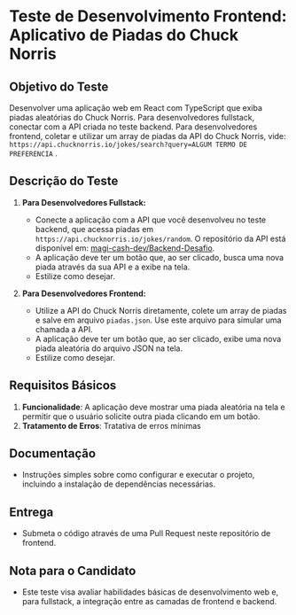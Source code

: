 # Teste de Desenvolvimento Frontend: Aplicativo de Piadas do Chuck Norris

## Objetivo do Teste
Desenvolver uma aplicação web em React com TypeScript que exiba piadas aleatórias do Chuck Norris. Para desenvolvedores fullstack, conectar com a API criada no teste backend. Para desenvolvedores frontend, coletar e utilizar um array de piadas da  API do Chuck Norris, vide: `https://api.chucknorris.io/jokes/search?query=ALGUM TERMO DE PREFERENCIA` .

## Descrição do Teste
1. **Para Desenvolvedores Fullstack:**
   - Conecte a aplicação com a API que você desenvolveu no teste backend, que acessa piadas em `https://api.chucknorris.io/jokes/random`. O repositório da API está disponível em: [magi-cash-dev/Backend-Desafio](https://github.com/magi-cash-dev/Backend-Desafio/tree/main).
   - A aplicação deve ter um botão que, ao ser clicado, busca uma nova piada através da sua API e a exibe na tela.
   - Estilize como desejar.

2. **Para Desenvolvedores Frontend:**
   - Utilize a API do Chuck Norris diretamente, colete um array de piadas e salve em arquivo `piadas.json`. Use este arquivo para simular uma chamada a API.
   - A aplicação deve ter um botão que, ao ser clicado, exibe uma nova piada aleatória do arquivo JSON na tela.
   - Estilize como desejar.

## Requisitos Básicos
1. **Funcionalidade**: A aplicação deve mostrar uma piada aleatória na tela e permitir que o usuário solicite outra piada clicando em um botão.
3. **Tratamento de Erros**: Tratativa de erros mínimas

## Documentação
- Instruções simples sobre como configurar e executar o projeto, incluindo a instalação de dependências necessárias.

## Entrega
- Submeta o código através de uma Pull Request neste repositório de frontend.

## Nota para o Candidato
- Este teste visa avaliar habilidades básicas de desenvolvimento web e, para fullstack, a integração entre as camadas de frontend e backend.
